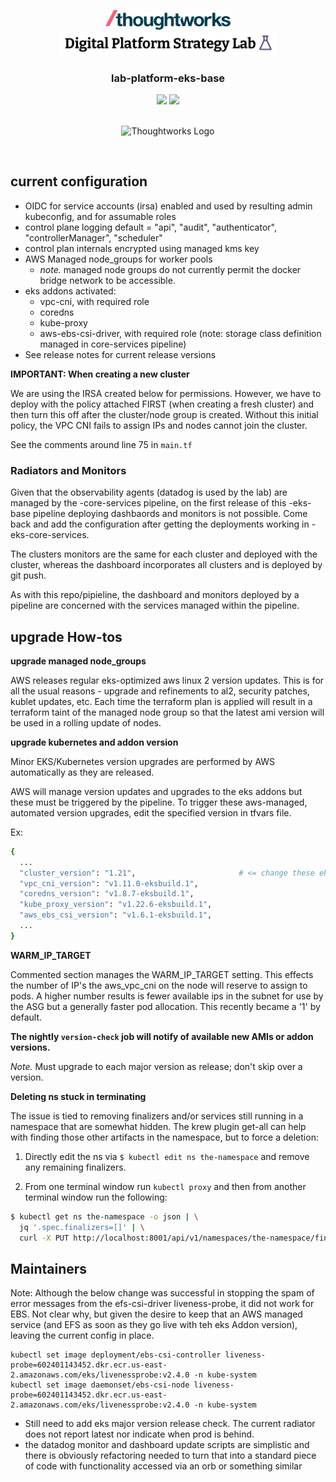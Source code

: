 <div align="center">
	<p>
		<img alt="Thoughtworks Logo" src="https://raw.githubusercontent.com/ThoughtWorks-DPS/static/master/thoughtworks_flamingo_wave.png?sanitize=true" width=200 />
    <br />
		<img alt="DPS Title" src="https://raw.githubusercontent.com/ThoughtWorks-DPS/static/master/dps_lab_title.png?sanitize=true" width=350/>
	</p>
  <h3>lab-platform-eks-base</h3>
  <a href="https://app.circleci.com/pipelines/github/ThoughtWorks-DPS/lab-platform-eks-base"><img src="https://circleci.com/gh/ThoughtWorks-DPS/lab-platform-eks-base.svg?style=shield"></a> <a href="https://opensource.org/licenses/MIT"><img src="https://img.shields.io/badge/license-MIT-blue.svg"></a>
</div>
<br />

<div align="center">
	<p>
		<img alt="Thoughtworks Logo" src="https://raw.githubusercontent.com/ThoughtWorks-DPS/lab-platform-eks/main/pipeline.png?sanitize=true" width=800 />
	</p>
</div>
<br />

## current configuration

* OIDC for service accounts (irsa) enabled and used by resulting admin kubeconfig, and for assumable roles
* control plane logging default = "api", "audit", "authenticator", "controllerManager", "scheduler"
* control plan internals encrypted using managed kms key
* AWS Managed node_groups for worker pools
  * _note._ managed node groups do not currently permit the docker bridge network to be accessible.
* eks addons activated:
  * vpc-cni, with required role
  * coredns
  * kube-proxy
  * aws-ebs-csi-driver, with required role (note: storage class definition managed in core-services pipeline)
* See release notes for current release versions

**IMPORTANT: When creating a new cluster**

We are using the IRSA created below for permissions. However, we have to deploy with the policy attached FIRST (when creating a fresh cluster) and then turn this off after the cluster/node group is created. Without this initial policy, the VPC CNI fails to assign IPs and nodes cannot join the cluster.  

See the comments around line 75 in `main.tf`  

### Radiators and Monitors

Given that the observability agents (datadog is used by the lab) are managed by the -core-services pipeline, on the first release of this -eks-base pipeline deploying dashbaords and monitors is not possible. Come back and add the configuration after getting the deployments working in -eks-core-services.  

The clusters monitors are the same for each cluster and deployed with the cluster, whereas the dashboard incorporates all clusters and is deployed by git push.  

As with this repo/pipieline, the dashboard and monitors deployed by a pipeline are concerned with the services managed within the pipeline.  

## upgrade How-tos

**upgrade managed node_groups**

AWS releases regular eks-optimized aws linux 2 version updates. This is for all the usual reasons - upgrade and refinements to al2, security patches, kublet updates, etc. Each time the terraform plan is applied will result in a terraform taint of the managed node group so that the latest ami version will be used in a rolling update of nodes.  

**upgrade kubernetes and addon version**

Minor EKS/Kubernetes version upgrades are performed by AWS automatically as they are released.  

AWS will manage version updates and upgrades to the eks addons but these must be triggered by the pipeline. To trigger these aws-managed, automated version upgrades, edit the specified version in tfvars file.  

Ex:
```bash
{
  ...
  "cluster_version": "1.21",                       # <= change these eks or addon versions to trigger aws managed upgrade
  "vpc_cni_version": "v1.11.0-eksbuild.1",
  "coredns_version": "v1.8.7-eksbuild.1",
  "kube_proxy_version": "v1.22.6-eksbuild.1",
  "aws_ebs_csi_version": "v1.6.1-eksbuild.1",
  ...
}
```

**WARM_IP_TARGET**  

Commented section manages the WARM_IP_TARGET setting. This effects the number of IP's the aws_vpc_cni on the node will reserve to assign to pods. A higher number results is fewer available ips in the subnet for use by the ASG but a generally faster pod allocation. This recently became a '1' by default.  

**The nightly `version-check` job will notify of available new AMIs or addon versions.**  

_Note._ Must upgrade to each major version as release; don't skip over a version.  

**Deleting ns stuck in terminating**  

The issue is tied to removing finalizers and/or services still running in a namespace that are somewhat hidden. The krew plugin get-all can help with finding those other artifacts in the namespace, but to force a deletion:  

1. Directly edit the ns via `$ kubectl edit ns the-namespace` and remove any remaining finalizers.  

2. From one terminal window run `kubectl proxy` and then from another terminal window run the following:
```bash
$ kubectl get ns the-namespace -o json | \
  jq '.spec.finalizers=[]' | \
  curl -X PUT http://localhost:8001/api/v1/namespaces/the-namespace/finalize -H "Content-Type: application/json" --data @-
```

## Maintainers

Note: Although the below change was successful in stopping the spam of error messages from the efs-csi-driver liveness-probe, it did not work for EBS. Not clear why, but given the desire to keep that an AWS managed service (and EFS as soon as they go live with teh eks Addon version), leaving the current config in place.  
```
kubectl set image deployment/ebs-csi-controller liveness-probe=602401143452.dkr.ecr.us-east-2.amazonaws.com/eks/livenessprobe:v2.4.0 -n kube-system
kubectl set image daemonset/ebs-csi-node liveness-probe=602401143452.dkr.ecr.us-east-2.amazonaws.com/eks/livenessprobe:v2.4.0 -n kube-system
```

- Still need to add eks major version release check. The current radiator does not report latest nor indicate when prod is behind.  
- the datadog monitor and dashboard update scripts are simplistic and there is obviously refactoring needed to turn that into a standard piece of code with functionality accessed via an orb or something similar
